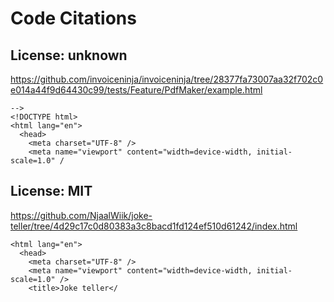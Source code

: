# Code Citations

## License: unknown
https://github.com/invoiceninja/invoiceninja/tree/28377fa73007aa32f702c0e014a44f9d64430c99/tests/Feature/PdfMaker/example.html

```
-->
<!DOCTYPE html>
<html lang="en">
  <head>
    <meta charset="UTF-8" />
    <meta name="viewport" content="width=device-width, initial-scale=1.0" /
```


## License: MIT
https://github.com/NjaalWiik/joke-teller/tree/4d29c17c0d80383a3c8bacd1fd124ef510d61242/index.html

```
<html lang="en">
  <head>
    <meta charset="UTF-8" />
    <meta name="viewport" content="width=device-width, initial-scale=1.0" />
    <title>Joke teller</
```

